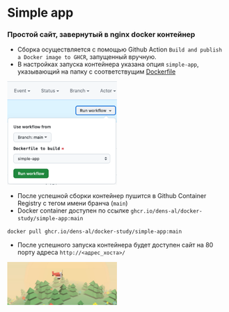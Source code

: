 # Simple app

### Простой сайт, завернутый в nginx docker контейнер
- Сборка осуществляется с помощью Github Action `Build and publish a Docker image to GHCR`, запущенный вручную. 
- В настройках запуска контейнера указана опция `simple-app`, указывающий на папку с соответствущим [Dockerfile](Dockerfile)

<img src = "image_2.png" width = 50%>

- После успешной сборки контейнер пушится в Github Container Registry c тегом имени бранча (`main`)
- Docker container доступен по ссылке `ghcr.io/dens-al/docker-study/simple-app:main`

```sh
docker pull ghcr.io/dens-al/docker-study/simple-app:main
```

- После успешного запуска контейнера будет доступен сайт на 80 порту адреса `http://<адрес_хоста>/`

<img src = "image_1.jpg" width = 50%>

